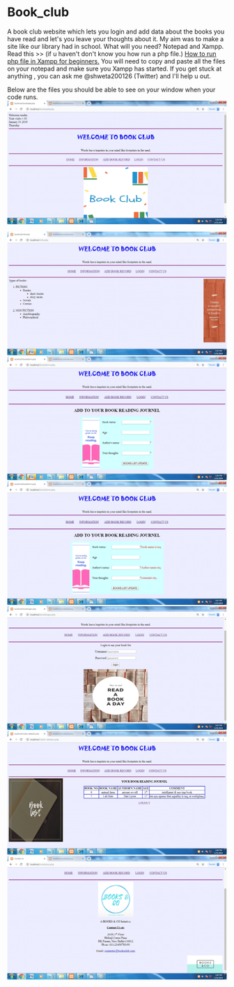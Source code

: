 # Book_club
A book club website which lets you login and add data about the books you have read and let's you leave your thoughts about it. My aim was to make a site like our library had in school.
What will you need?
  Notepad and Xampp. Read this >> (if u haven't don't know you how run a php file.)
  <a href="https://www.techjunkie.com/run-php-file-xampp/">How to run php file in Xampp for beginners.</a>
 You will need to copy and paste all the files on your notepad and make sure you Xampp has started. If you get stuck at anything , you can ask me @shweta200126 (Twitter) and I'll help u out.
 
 Below are the files you should be able to see on your window when your code runs.
 <img src="booksadd.png">
 
 <img src="info.png">
  
 <img src="booksform.png">
 
 <img src="booksform_incorrect.png">
 
 <img src="bookslogin.png">
  
 <img src="viewer.png">
 
 <img src="contact.png">
